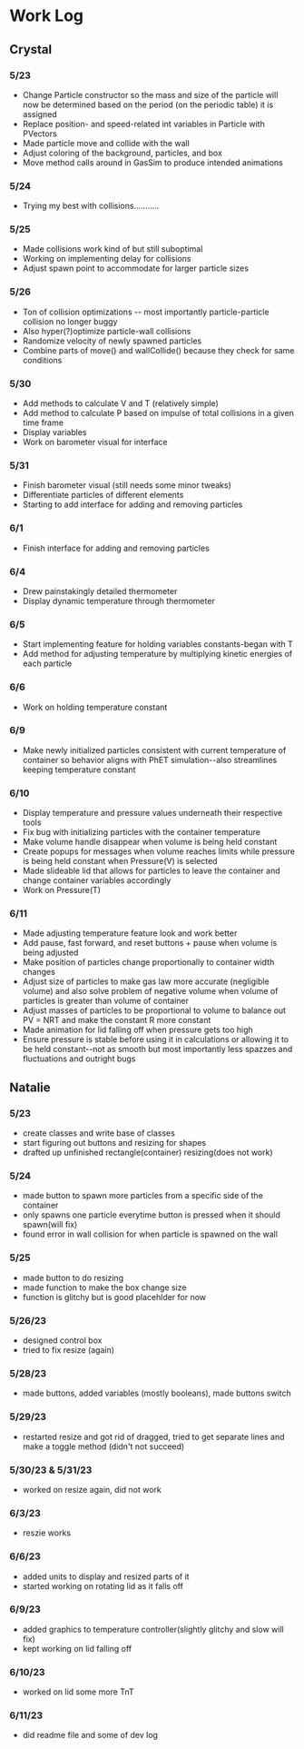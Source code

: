 # Work Log

## Crystal

### 5/23

- Change Particle constructor so the mass and size of the particle will now be determined based on the period (on the periodic table) it is assigned
- Replace position- and speed-related int variables in Particle with PVectors
- Made particle move and collide with the wall
- Adjust coloring of the background, particles, and box 
- Move method calls around in GasSim to produce intended animations

### 5/24
- Trying my best with collisions...........

### 5/25
- Made collisions work kind of but still suboptimal
- Working on implementing delay for collisions
- Adjust spawn point to accommodate for larger particle sizes

### 5/26
- Ton of collision optimizations -- most importantly particle-particle collision no longer buggy
- Also hyper(?)optimize particle-wall collisions
- Randomize velocity of newly spawned particles
- Combine parts of move() and wallCollide() because they check for same conditions

### 5/30
- Add methods to calculate V and T (relatively simple)
- Add method to calculate P based on impulse of total collisions in a given time frame
- Display variables
- Work on barometer visual for interface


### 5/31
- Finish barometer visual (still needs some minor tweaks)
- Differentiate particles of different elements 
- Starting to add interface for adding and removing particles


### 6/1
- Finish interface for adding and removing particles

### 6/4
- Drew painstakingly detailed thermometer
- Display dynamic temperature through thermometer


### 6/5
- Start implementing feature for holding variables constants-began with T
- Add method for adjusting temperature by multiplying kinetic energies of each particle


### 6/6
- Work on holding temperature constant

### 6/9
- Make newly initialized particles consistent with current temperature of container so behavior aligns with PhET simulation--also streamlines keeping temperature constant 

### 6/10
- Display temperature and pressure values underneath their respective tools
- Fix bug with initializing particles with the container temperature
- Make volume handle disappear when volume is being held constant
- Create popups for messages when volume reaches limits while pressure is being held constant when Pressure(V) is selected
- Made slideable lid that allows for particles to leave the container and change container variables accordingly
- Work on Pressure(T)

### 6/11
- Made adjusting temperature feature look and work better
- Add pause, fast forward, and reset buttons + pause when volume is being adjusted
- Make position of particles change proportionally to container width changes
- Adjust size of particles to make gas law more accurate (negligible volume) and also solve problem of negative volume when volume of particles is greater than volume of container
- Adjust masses of particles to be proportional to volume to balance out PV = NRT and make the constant R more constant
- Made animation for lid falling off when pressure gets too high
- Ensure pressure is stable before using it in calculations or allowing it to be held constant--not as smooth but most importantly less spazzes and fluctuations and outright bugs

## Natalie

### 5/23
- create classes and write base of classes
- start figuring out buttons and resizing for shapes
- drafted up unfinished rectangle(container) resizing(does not work)

### 5/24
- made button to spawn more particles from a specific side of the container
- only spawns one particle everytime button is pressed when it should spawn(will fix)
- found error in wall collision for when particle is spawned on the wall

### 5/25
- made button to do resizing
- made function to make the box change size
- function is glitchy but is good placehlder for now

### 5/26/23
- designed control box
- tried to fix resize (again)

### 5/28/23
- made buttons, added variables (mostly booleans), made buttons switch

### 5/29/23
- restarted resize and got rid of dragged, tried to get separate lines and make a toggle method (didn't not succeed)

### 5/30/23 & 5/31/23
- worked on resize again, did not work

### 6/3/23
- reszie works

### 6/6/23
- added units to display and resized parts of it
- started working on rotating lid as it falls off

### 6/9/23
- added graphics to temperature controller(slightly glitchy and slow will fix)
- kept working on lid falling off

### 6/10/23
- worked on lid some more TnT

### 6/11/23
- did readme file and some of dev log





